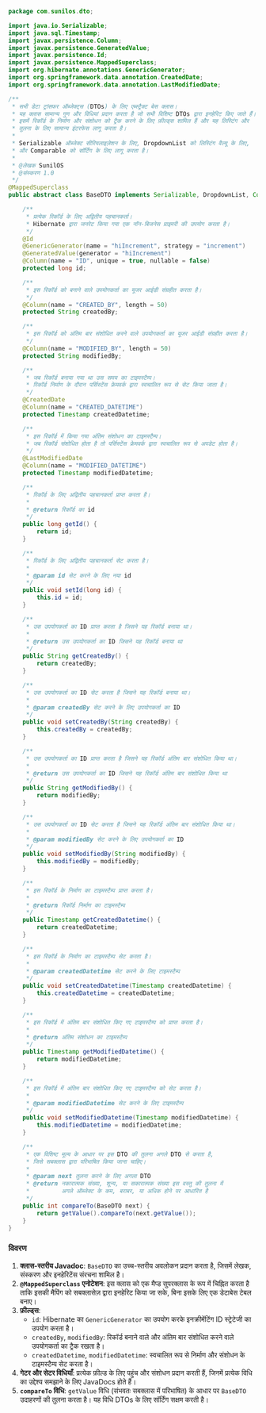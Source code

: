 ```java
package com.sunilos.dto;

import java.io.Serializable;
import java.sql.Timestamp;
import javax.persistence.Column;
import javax.persistence.GeneratedValue;
import javax.persistence.Id;
import javax.persistence.MappedSuperclass;
import org.hibernate.annotations.GenericGenerator;
import org.springframework.data.annotation.CreatedDate;
import org.springframework.data.annotation.LastModifiedDate;

/**
 * सभी डेटा ट्रांसफर ऑब्जेक्ट्स (DTOs) के लिए एब्स्ट्रैक्ट बेस क्लास।
 * यह क्लास सामान्य गुण और विधियां प्रदान करता है जो सभी विशिष्ट DTOs द्वारा इनहेरिट किए जाते हैं।
 * इसमें रिकॉर्ड के निर्माण और संशोधन को ट्रैक करने के लिए फ़ील्ड्स शामिल हैं और यह लिस्टिंग और 
 * तुलना के लिए सामान्य इंटरफेस लागू करता है।
 * 
 * Serializable ऑब्जेक्ट सीरियलाइज़ेशन के लिए, DropdownList को लिस्टिंग वैल्यू के लिए,
 * और Comparable को सॉर्टिंग के लिए लागू करता है।
 * 
 * @लेखक SunilOS
 * @संस्करण 1.0
 */
@MappedSuperclass
public abstract class BaseDTO implements Serializable, DropdownList, Comparable<BaseDTO> {

    /**
     * प्रत्येक रिकॉर्ड के लिए अद्वितीय पहचानकर्ता।
     * Hibernate द्वारा जनरेट किया गया एक नॉन-बिजनेस प्राइमरी की उपयोग करता है।
     */
    @Id
    @GenericGenerator(name = "hiIncrement", strategy = "increment")
    @GeneratedValue(generator = "hiIncrement")
    @Column(name = "ID", unique = true, nullable = false)
    protected long id;

    /**
     * इस रिकॉर्ड को बनाने वाले उपयोगकर्ता का यूजर आईडी संग्रहीत करता है।
     */
    @Column(name = "CREATED_BY", length = 50)
    protected String createdBy;

    /**
     * इस रिकॉर्ड को अंतिम बार संशोधित करने वाले उपयोगकर्ता का यूजर आईडी संग्रहीत करता है।
     */
    @Column(name = "MODIFIED_BY", length = 50)
    protected String modifiedBy;

    /**
     * जब रिकॉर्ड बनाया गया था उस समय का टाइमस्टैम्प।
     * रिकॉर्ड निर्माण के दौरान पर्सिस्टेंस फ्रेमवर्क द्वारा स्वचालित रूप से सेट किया जाता है।
     */
    @CreatedDate
    @Column(name = "CREATED_DATETIME")
    protected Timestamp createdDatetime;

    /**
     * इस रिकॉर्ड में किया गया अंतिम संशोधन का टाइमस्टैम्प।
     * जब रिकॉर्ड संशोधित होता है तो पर्सिस्टेंस फ्रेमवर्क द्वारा स्वचालित रूप से अपडेट होता है।
     */
    @LastModifiedDate
    @Column(name = "MODIFIED_DATETIME")
    protected Timestamp modifiedDatetime;

    /**
     * रिकॉर्ड के लिए अद्वितीय पहचानकर्ता प्राप्त करता है।
     * 
     * @return रिकॉर्ड का id
     */
    public long getId() {
        return id;
    }

    /**
     * रिकॉर्ड के लिए अद्वितीय पहचानकर्ता सेट करता है।
     * 
     * @param id सेट करने के लिए नया id
     */
    public void setId(long id) {
        this.id = id;
    }

    /**
     * उस उपयोगकर्ता का ID प्राप्त करता है जिसने यह रिकॉर्ड बनाया था।
     * 
     * @return उस उपयोगकर्ता का ID जिसने यह रिकॉर्ड बनाया था
     */
    public String getCreatedBy() {
        return createdBy;
    }

    /**
     * उस उपयोगकर्ता का ID सेट करता है जिसने यह रिकॉर्ड बनाया था।
     * 
     * @param createdBy सेट करने के लिए उपयोगकर्ता का ID
     */
    public void setCreatedBy(String createdBy) {
        this.createdBy = createdBy;
    }

    /**
     * उस उपयोगकर्ता का ID प्राप्त करता है जिसने यह रिकॉर्ड अंतिम बार संशोधित किया था।
     * 
     * @return उस उपयोगकर्ता का ID जिसने यह रिकॉर्ड अंतिम बार संशोधित किया था
     */
    public String getModifiedBy() {
        return modifiedBy;
    }

    /**
     * उस उपयोगकर्ता का ID सेट करता है जिसने यह रिकॉर्ड अंतिम बार संशोधित किया था।
     * 
     * @param modifiedBy सेट करने के लिए उपयोगकर्ता का ID
     */
    public void setModifiedBy(String modifiedBy) {
        this.modifiedBy = modifiedBy;
    }

    /**
     * इस रिकॉर्ड के निर्माण का टाइमस्टैम्प प्राप्त करता है।
     * 
     * @return रिकॉर्ड निर्माण का टाइमस्टैम्प
     */
    public Timestamp getCreatedDatetime() {
        return createdDatetime;
    }

    /**
     * इस रिकॉर्ड के निर्माण का टाइमस्टैम्प सेट करता है।
     * 
     * @param createdDatetime सेट करने के लिए टाइमस्टैम्प
     */
    public void setCreatedDatetime(Timestamp createdDatetime) {
        this.createdDatetime = createdDatetime;
    }

    /**
     * इस रिकॉर्ड में अंतिम बार संशोधित किए गए टाइमस्टैम्प को प्राप्त करता है।
     * 
     * @return अंतिम संशोधन का टाइमस्टैम्प
     */
    public Timestamp getModifiedDatetime() {
        return modifiedDatetime;
    }

    /**
     * इस रिकॉर्ड में अंतिम बार संशोधित किए गए टाइमस्टैम्प को सेट करता है।
     * 
     * @param modifiedDatetime सेट करने के लिए टाइमस्टैम्प
     */
    public void setModifiedDatetime(Timestamp modifiedDatetime) {
        this.modifiedDatetime = modifiedDatetime;
    }

    /**
     * एक विशिष्ट मूल्य के आधार पर इस DTO की तुलना अगले DTO से करता है,
     * जिसे सबक्लास द्वारा परिभाषित किया जाना चाहिए।
     * 
     * @param next तुलना करने के लिए अगला DTO
     * @return नकारात्मक संख्या, शून्य, या सकारात्मक संख्या इस वस्तु की तुलना में
     *         अगले ऑब्जेक्ट के कम, बराबर, या अधिक होने पर आधारित है
     */
    public int compareTo(BaseDTO next) {
        return getValue().compareTo(next.getValue());
    }
}
``` 

### विवरण

1. **क्लास-स्तरीय Javadoc**: `BaseDTO` का उच्च-स्तरीय अवलोकन प्रदान करता है, जिसमें लेखक, संस्करण और इनहेरिटेंस संरचना शामिल है।
2. **`@MappedSuperclass` एनोटेशन**: इस क्लास को एक मैप्ड सुपरक्लास के रूप में चिह्नित करता है ताकि इसकी मैपिंग को सबक्लासेज़ द्वारा इनहेरिट किया जा सके, बिना इसके लिए एक डेटाबेस टेबल बनाए।
3. **फ़ील्ड्स**:
   - `id`: Hibernate का `GenericGenerator` का उपयोग करके इनक्रीमेंटिंग ID स्ट्रेटेजी का उपयोग करता है।
   - `createdBy`, `modifiedBy`: रिकॉर्ड बनाने वाले और अंतिम बार संशोधित करने वाले उपयोगकर्ता का ट्रैक रखता है।
   - `createdDatetime`, `modifiedDatetime`: स्वचालित रूप से निर्माण और संशोधन के टाइमस्टैम्प सेट करता है।
4. **गेटर और सेटर विधियाँ**: प्रत्येक फ़ील्ड के लिए पहुंच और संशोधन प्रदान करती हैं, जिनमें प्रत्येक विधि का उद्देश्य समझाने के लिए JavaDocs होते हैं।
5. **`compareTo` विधि**: `getValue` विधि (संभवतः सबक्लास में परिभाषित) के आधार पर `BaseDTO` उदाहरणों की तुलना करता है। यह विधि DTOs के लिए सॉर्टिंग सक्षम करती है।
